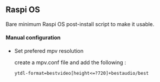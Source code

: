 
## Raspi OS

Bare minimum Raspi OS post-install script to make it usable.


#### Manual configuration

* Set prefered mpv resolution
	
	create a mpv.conf file and add the following :
	
	`ytdl-format=bestvideo[height<=?720]+bestaudio/best`


